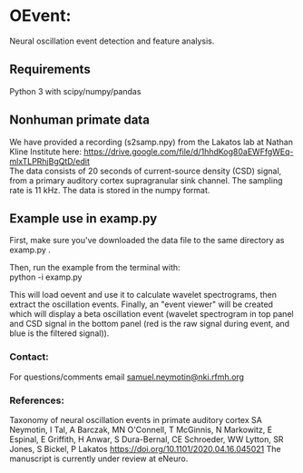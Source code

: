 # OEvent:
Neural oscillation event detection and feature analysis.

## Requirements

Python 3 with scipy/numpy/pandas

## Nonhuman primate data

We have provided a recording (s2samp.npy) from the Lakatos lab at Nathan Kline Institute here: 
 https://drive.google.com/file/d/1hhdKog80aEWFfgWEq-mlxTLPRhjBgQtD/edit  <br>
The data consists of 20 seconds of current-source density (CSD) signal, from a primary auditory cortex
supragranular sink channel. The sampling rate is 11 kHz. The data is stored in the numpy format.

## Example use in examp.py

First, make sure you've downloaded the data file to the same directory as examp.py .  

Then, run the example from the terminal with: <br>
    python -i examp.py 

This will load oevent and use it to calculate wavelet spectrograms, then extract the oscillation events.
Finally, an "event viewer" will be created which will display a beta oscillation event (wavelet spectrogram
in top panel and CSD signal in the bottom panel (red is the raw signal during event, and blue is the filtered
signal)). 

### Contact: 
For questions/comments email samuel.neymotin@nki.rfmh.org

### References: 
Taxonomy of neural oscillation events in primate auditory cortex
SA Neymotin, I Tal, A Barczak, MN O'Connell, T McGinnis, N Markowitz, E Espinal, E Griffith, H Anwar, S Dura-Bernal, CE Schroeder, WW Lytton, SR Jones, S Bickel, P Lakatos
https://doi.org/10.1101/2020.04.16.045021 
The manuscript is currently under review at eNeuro.


